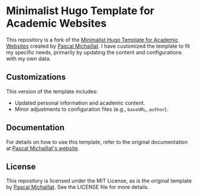 # Minimalist Hugo Template for Academic Websites

This repository is a fork of the [Minimalist Hugo Template for Academic Websites](https://github.com/pmichaillat/hugo-website) created by [Pascal Michaillat](https://github.com/pmichaillat). I have customized the template to fit my specific needs, primarily by updating the content and configurations with my own data.

## Customizations

This version of the template includes:
- Updated personal information and academic content.
- Minor adjustments to configuration files (e.g., `baseURL`, `author`).

## Documentation

For details on how to use this template, refer to the original documentation at [Pascal Michaillat's website](https://pascalmichaillat.org/d5/).

## License

This repository is licensed under the MIT License, as is the original template by [Pascal Michaillat](https://github.com/pmichaillat). See the LICENSE file for more details.